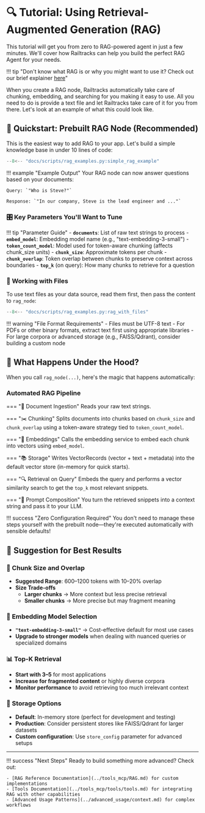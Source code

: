 # 🔍 Tutorial: Using Retrieval-Augmented Generation (RAG)

This tutorial will get you from zero to RAG-powered agent in just a few minutes. We'll cover how Railtracks can help you build the perfect RAG Agent for your needs.

!!! tip "Don't know what RAG is or why you might want to use it? Check out our brief explainer [here](../background/RAG.md)"


When you create a RAG node, Railtracks automatically take care of chunking, embedding, and searching for you making it easy to use. All you need to do is provide a text file and let Railtracks take care of it for you from there. Let's look at an example of what this could look like.

## 🚀 Quickstart: Prebuilt RAG Node (Recommended)

This is the easiest way to add RAG to your app. Let's build a simple knowledge base in under 10 lines of code:

```python
--8<-- "docs/scripts/rag_examples.py:simple_rag_example"
```

!!! example "Example Output"
    Your RAG node can now answer questions based on your documents:

    Query: `"Who is Steve?"`

    Response: `"In our company, Steve is the lead engineer and ..."`

### 🎛️ Key Parameters You'll Want to Tune

!!! tip "Parameter Guide" 
    - **`documents`**: List of raw text strings to process 
    - **`embed_model`**: Embedding model name (e.g., "text-embedding-3-small") 
    - **`token_count_model`**: Model used for token-aware chunking (affects chunk_size units) 
    - **`chunk_size`**: Approximate tokens per chunk 
    - **`chunk_overlap`**: Token overlap between chunks to preserve context across boundaries 
    - **`top_k`** (on query): How many chunks to retrieve for a question

### 📁 Working with Files

To use text files as your data source, read them first, then pass the content to `rag_node`:

```python
--8<-- "docs/scripts/rag_examples.py:rag_with_files"
```

!!! warning "File Format Requirements" 
    - Files must be UTF-8 text 
    - For PDFs or other binary formats, extract text first using appropriate libraries 
    - For large corpora or advanced storage (e.g., FAISS/Qdrant), consider building a custom node

## 🎯 What Happens Under the Hood?

When you call `rag_node(...)`, here's the magic that happens automatically:

### Automated RAG Pipeline
=== "📖 Document Ingestion"
    Reads your raw text strings.

=== "✂️ Chunking"
    Splits documents into chunks based on `chunk_size` and `chunk_overlap` using a token-aware strategy tied to `token_count_model`.

=== "🧠 Embeddings"
    Calls the embedding service to embed each chunk into vectors using `embed_model`.

=== "📚 Storage"
    Writes VectorRecords (vector + text + metadata) into the default vector store (in-memory for quick starts).

=== "🔍 Retrieval on Query"
    Embeds the query and performs a vector similarity search to get the `top_k` most relevant snippets.

=== "📝 Prompt Composition"
    You turn the retrieved snippets into a context string and pass it to your LLM.

!!! success "Zero Configuration Required"
    You don't need to manage these steps yourself with the prebuilt node—they're executed automatically with sensible defaults!

## 🎯 Suggestion for Best Results

### 🧩 Chunk Size and Overlap

- **Suggested Range**: 600–1200 tokens with 10–20% overlap
- **Size Trade-offs**
    - **Larger chunks** → More context but less precise retrieval
    - **Smaller chunks** → More precise but may fragment meaning

### 🧠 Embedding Model Selection

- **`"text-embedding-3-small"`** → Cost-effective default for most use cases 
- **Upgrade to stronger models** when dealing with nuanced queries or specialized domains

### 📊 Top-K Retrieval

- **Start with 3–5** for most applications 
- **Increase for fragmented content** or highly diverse corpora 
- **Monitor performance** to avoid retrieving too much irrelevant context

### 💾 Storage Options

- **Default**: In-memory store (perfect for development and testing) 
- **Production**: Consider persistent stores like FAISS/Qdrant for larger datasets 
- **Custom configuration**: Use `store_config` parameter for advanced setups

---

!!! success "Next Steps"
    Ready to build something more advanced? Check out:

    - [RAG Reference Documentation](../tools_mcp/RAG.md) for custom implementations
    - [Tools Documentation](../tools_mcp/tools/tools.md) for integrating RAG with other capabilities
    - [Advanced Usage Patterns](../advanced_usage/context.md) for complex workflows
